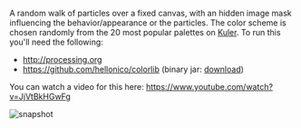 A random walk of particles over a fixed canvas, with an hidden image mask influencing
the behavior/appearance or the particles. The color scheme is chosen randomly from
the 20 most popular palettes on [Kuler](https://kuler.adobe.com/). To run this you'll
need the following:

  - http://processing.org
  - https://github.com/hellonico/colorlib (binary jar: [download](http://cloud.carlos-rodrigues.com/processing/colorLib.jar))

You can watch a video for this here: https://www.youtube.com/watch?v=JjVtBkHGwFg

![snapshot](http://cloud.carlos-rodrigues.com/processing/painting-914-small.png)

